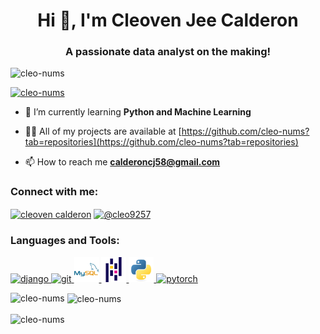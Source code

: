 <h1 align="center">Hi 👋, I'm Cleoven Jee Calderon</h1>
<h3 align="center">A passionate data analyst on the making!</h3>

<p align="left"> <img src="https://komarev.com/ghpvc/?username=cleo-nums&label=Profile%20views&color=37ff00&style=flat" alt="cleo-nums" /> </p>

<p align="left"> <a href="https://github.com/ryo-ma/github-profile-trophy"><img src="https://github-profile-trophy.vercel.app/?username=cleo-nums" alt="cleo-nums" /></a> </p>

- 🌱 I’m currently learning **Python and Machine Learning**

- 👨‍💻 All of my projects are available at [https://github.com/cleo-nums?tab=repositories](https://github.com/cleo-nums?tab=repositories)

- 📫 How to reach me **calderoncj58@gmail.com**

<h3 align="left">Connect with me:</h3>
<p align="left">
<a href="https://fb.com/cleoven calderon" target="blank"><img align="center" src="https://raw.githubusercontent.com/rahuldkjain/github-profile-readme-generator/master/src/images/icons/Social/facebook.svg" alt="cleoven calderon" height="30" width="40" /></a>
<a href="https://www.youtube.com/c/@cleo9257" target="blank"><img align="center" src="https://raw.githubusercontent.com/rahuldkjain/github-profile-readme-generator/master/src/images/icons/Social/youtube.svg" alt="@cleo9257" height="30" width="40" /></a>
</p>

<h3 align="left">Languages and Tools:</h3>
<p align="left"> <a href="https://www.djangoproject.com/" target="_blank" rel="noreferrer"> <img src="https://cdn.worldvectorlogo.com/logos/django.svg" alt="django" width="40" height="40"/> </a> <a href="https://git-scm.com/" target="_blank" rel="noreferrer"> <img src="https://www.vectorlogo.zone/logos/git-scm/git-scm-icon.svg" alt="git" width="40" height="40"/> </a> <a href="https://www.mysql.com/" target="_blank" rel="noreferrer"> <img src="https://raw.githubusercontent.com/devicons/devicon/master/icons/mysql/mysql-original-wordmark.svg" alt="mysql" width="40" height="40"/> </a> <a href="https://pandas.pydata.org/" target="_blank" rel="noreferrer"> <img src="https://raw.githubusercontent.com/devicons/devicon/2ae2a900d2f041da66e950e4d48052658d850630/icons/pandas/pandas-original.svg" alt="pandas" width="40" height="40"/> </a> <a href="https://www.python.org" target="_blank" rel="noreferrer"> <img src="https://raw.githubusercontent.com/devicons/devicon/master/icons/python/python-original.svg" alt="python" width="40" height="40"/> </a> <a href="https://pytorch.org/" target="_blank" rel="noreferrer"> <img src="https://www.vectorlogo.zone/logos/pytorch/pytorch-icon.svg" alt="pytorch" width="40" height="40"/> </a> </p>

<p><img align="left" src="https://github-readme-stats.vercel.app/api/top-langs?username=cleo-nums&show_icons=true&title_color=37ff00&text_color=ffffff&locale=en&layout=compact" alt="cleo-nums" /></p>

<p>&nbsp;<img align="center" src="https://github-readme-stats.vercel.app/api?username=cleo-nums&show_icons=true&title_color=37ff00&text_color=ffffff&locale=en" alt="cleo-nums" /></p>

<p><img align="center" src="https://github-readme-streak-stats.herokuapp.com/?user=cleo-nums&" alt="cleo-nums" /></p>
